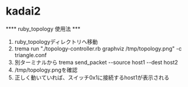kadai2
======


 **** ruby_topology 使用法 ***
 1. ruby_topologyディレクトリへ移動
 2. trema run "./topology-controller.rb graphviz /tmp/topology.png" -c triangle.conf
 3. 別ターミナルから
   trema send_packet --source host1 --dest host2
 4. /tmp/topology.pngを確認
 5. 正しく動いていれば、スイッチ0x1に接続するhost1が表示される

